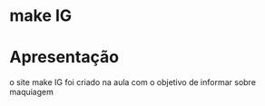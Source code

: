 # make IG
<h1>Apresentação</h1>
<p>o site make IG foi criado na aula com o objetivo de informar sobre maquiagem</p>
